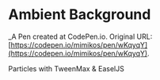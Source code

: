 # Ambient Background
 _A Pen created at CodePen.io. Original URL: [https://codepen.io/mimikos/pen/wKqyqY](https://codepen.io/mimikos/pen/wKqyqY).

 Particles with TweenMax & EaselJS